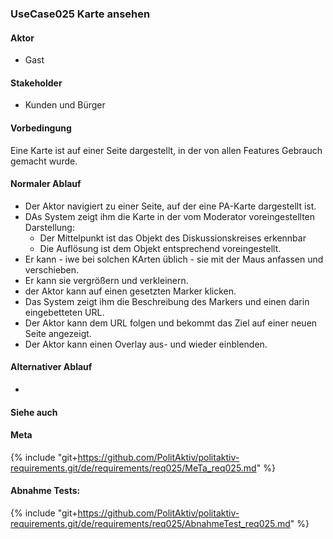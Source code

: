 
### UseCase025 Karte ansehen

#### Aktor
 * Gast


#### Stakeholder
 * Kunden und Bürger


#### Vorbedingung
Eine Karte ist auf einer Seite dargestellt, in der von allen Features Gebrauch gemacht wurde.


#### Normaler Ablauf
 * Der Aktor navigiert zu einer Seite, auf der eine PA-Karte dargestellt ist.
 * DAs System zeigt ihm die Karte in der vom Moderator voreingestellten Darstellung:
   * Der Mittelpunkt ist das Objekt des Diskussionskreises erkennbar
   * Die Auflösung ist dem Objekt entsprechend voreingestellt.
 * Er kann - iwe bei solchen KArten üblich - sie mit der Maus anfassen und verschieben.
 * Er kann sie vergrößern und verkleinern.
 * der Aktor kann auf einen gesetzten Marker klicken.
 * Das System zeigt ihm die Beschreibung des Markers und einen darin eingebetteten URL.
 * Der Aktor kann dem URL folgen und bekommt das Ziel auf einer neuen Seite angezeigt.
 * Der Aktor kann einen Overlay aus- und wieder einblenden.


#### Alternativer Ablauf
 * 


#### Siehe auch

#### Meta
{% include "git+https://github.com/PolitAktiv/politaktiv-requirements.git/de/requirements/req025/MeTa_req025.md" %} 


#### Abnahme Tests:
{% include "git+https://github.com/PolitAktiv/politaktiv-requirements.git/de/requirements/req025/AbnahmeTest_req025.md" %} 